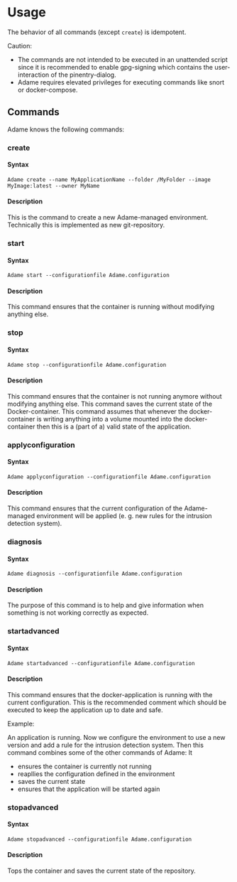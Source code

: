 <!-- markdownlint-disable MD024 -->

# Usage

The behavior of all commands (except `create`) is idempotent.

Caution:
- The commands are not intended to be executed in an unattended script since it is recommended to enable gpg-signing which contains the user-interaction of the pinentry-dialog.
- Adame requires elevated privileges for executing commands like snort or docker-compose.

## Commands

Adame knows the following commands:

### create

#### Syntax

`Adame create --name MyApplicationName --folder /MyFolder --image MyImage:latest --owner MyName`

#### Description

This is the command to create a new Adame-managed environment. Technically this is implemented as new git-repository.

### start

#### Syntax

`Adame start --configurationfile Adame.configuration`

#### Description

This command ensures that the container is running without modifying anything else.

### stop

#### Syntax

`Adame stop --configurationfile Adame.configuration`

#### Description

This command ensures that the container is not running anymore without modifying anything else.
This command saves the current state of the Docker-container. This command assumes that whenever the docker-container is writing anything into a volume mounted into the docker-container then this is a (part of a) valid state of the application.

### applyconfiguration

#### Syntax

`Adame applyconfiguration --configurationfile Adame.configuration`

#### Description

This command ensures that the current configuration of the Adame-managed environment will be applied (e. g. new rules for the intrusion detection system).

### diagnosis

#### Syntax

`Adame diagnosis --configurationfile Adame.configuration`

#### Description

The purpose of this command is to help and give information when something is not working correctly as expected.

### startadvanced

#### Syntax

`Adame startadvanced --configurationfile Adame.configuration`

#### Description

This command ensures that the docker-application is running with the current configuration. This is the recommended comment which should be executed to keep the application up to date and safe.

Example:

An application is running. Now we configure the environment to use a new version and add a rule for the intrusion detection system. Then this command combines some of the other commands of Adame: It

- ensures the container is currently not running
- reapllies the configuration defined in the environment
- saves the current state
- ensures that the application will be started again

### stopadvanced

#### Syntax

`Adame stopadvanced --configurationfile Adame.configuration`

#### Description

Tops the container and saves the current state of the repository.
